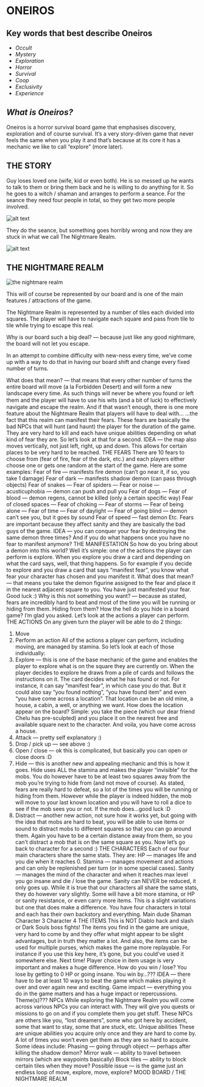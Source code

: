 # ONEIROS

## Key words that best describe Oneiros

- _Occult_
- _Mystery_
- _Exploration_
- _Horror_
- _Survival_
- _Coop_
- _Exclusivity_
- _Experience_

## _What is Oneiros?_

Oneiros is a horror survival board game that emphasises discovery, exploration and of
course survival. It’s a very story-driven game that never feels the same when you play it
and that’s because at its core it has a mechanic we like to call “explore” (more later).

## THE STORY

Guy loses loved one (wife, kid or even both). He is so messed up he wants to talk to them
or bring them back and he is willing to do anything for it. So he goes to a witch / shaman
and arranges to perform a seance. For the seance they need four people in total, so they
get two more people involved.

![alt text](/img/story/5ffa056b-0abd-4f62-8cb5-2950cca9cb9b.jpeg)

They do the seance, but something goes horribly wrong and now they are stuck in what
we call The Nightmare Realm.

![alt text](/img/story/7e3c4e2b-c492-4e6b-aa4b-4b78ecbf4b18.jpeg)

## THE NIGHTMARE REALM

![the nightmare realm](/img/story/nightmare-realm.jpeg)

This will of course be represented by our board and is one of the main features /
attractions of the game.

The Nightmare Realm is represented by a number of tiles each divided into squares. The
player will have to navigate each square and pass from tile to tile while trying to escape
this real.

Why is our board such a big deal? — because just like any good nightmare, the board will
not let you escape.

In an attempt to combine difficulty with new-ness every time, we’ve come up with a way
to do that in having our board shift and change every fixed number of turns.

What does that mean? — that means that every other number of turns the entire board
will move (a la Forbidden Desert) and will form a new landscape every time. As such
things will never be where you found or left them and the player will have to use his wits
(and a bit of luck) to eﬀectively navigate and escape the realm.
And if that wasn’t enough, there is one more feature about the Nightmare Realm that
players will have to deal with…
…the fact that this realm can manifest their fears. These fears are basically the bad NPCs
that will hunt (and haunt) the player for the duration of the game. They are very hard to kill
and each have unique abilities depending on what kind of fear they are.
So let’s look at that for a second.
IDEA — the map also moves vertically, not just left, right, up and down. This allows for
certain places to be very hard to be reached.
THE FEARS
There are 10 fears to choose from (fear of fire, fear of the dark, etc.) and each players
either choose one or gets one random at the start of the game.
Here are some examples:
Fear of fire — manifests fire demon (can’t go near it, if so, you take 1 damage)
Fear of dark — manifests shadow demon (can pass through objects)
Fear of snakes —
Fear of spiders —
Fear or noise — acusticuphobia — demon can push and pull you
Fear of dogs —
Fear of blood — demon regens, cannot be killed (only a certain specific way)
Fear of closed spaces —
Fear of choking —
Fear of storms —
Fear of being alone —
Fear of time —
Fear of daylight —
Fear of going blind — demon can’t see you, but it goes by sound
Fear of speed — fast demon
Etc.
Fears are important because they aﬀect sanity and they are basically the bad guys of the
game.
IDEA — you can conquer your fear by destroying the same demon three times? And if
you do what happens once you have no fear to manifest anymore?
THE MANIFESTATION
So how do you bring about a demon into this world? Well it’s simple: one of the actions
the player can perform is explore. When you explore you draw a card and depending on
what the card says, well, that thing happens.
So for example if you decide to explore and you draw a card that says “manifest fear”,
you know what fear your character has chosen and you manifest it.
What does that mean? — that means you take the demon figurine assigned to the fear
and place it in the nearest adjacent square to you.
You have just manifested your fear. Good luck :)
Why is this not something you want? — because as stated, fears are incredibly hard to
beat and most of the time you will be running or hiding from them.
Hiding from them? How the hell do you hide in a board game?
I’m glad you asked. Let’s look at the actions a player can perform.
THE ACTIONS
On any given turn the player will be able to do 2 things:

1. Move
2. Perform an action
   All of the actions a player can perform, including moving, are managed by stamina. So
   let’s look at each of those individually:
3. Explore — this is one of the base mechanic of the game and enables the player to
   explore what is on the square they are currently on. When the player decides to
   explore he draws from a pile of cards and follows the instructions on it. The card
   decides what he has found or not. For instance, it can say “manifest fear”, in which
   case you do that. But it could also say “you found nothing”, “you have found item”
   and even “you have come across a location”. That location can be an old mine, a
   house, a cabin, a well, or anything we want. How does the location appear on the
   board? Simple: you take the piece (which our dear friend Chelu has pre-sculpted) and
   you place it on the nearest free and available square next to the character. And voila,
   you have come across a house.
4. Attack — pretty self explanatory :)
5. Drop / pick up — see above :)
6. Open / close — ok this is complicated, but basically you can open or close doors :D
7. Hide — this is another new and appealing mechanic and this is how it goes. Hide
   uses ALL the stamina and makes the player “invisible” for the mobs. You do however
   have to be at least two squares away from the mob you’re trying to hide from (and not
   move of course). As stated, fears are really hard to defeat, so a lot of the times you
   will be running or hiding from them. However while the player is indeed hidden, the
   mob will move to your last known location and you will have to roll a dice to see if the
   mob sees you or not. If the mob does…good luck :D
8. Distract — another new action, not sure how it works yet, but going with the idea that
   mobs are hard to beat, you will be able to use items or sound to distract mobs to
   diﬀerent squares so that you can go around them. Again you have to be a certain
   distance away from them, so you can’t distract a mob that is on the same square as
   you.
   Now let’s go back to character for a second :)
   THE CHARACTERS
   Each of our four main characters share the same stats. They are:
   HP — manages life and you die when it reaches 0.
   Stamina — manages movement and actions and can only be replenished per turn (or in
   some special cases).
   Sanity — manages the mind of the character and when it reaches max level you go
   insane and die / lose the game. Sanity can NEVER be reduced, it only goes up.
   While it is true that our characters all share the same stats, they do however vary slightly.
   Some will have a bit more stamina, or HP or sanity resistance, or even carry more items.
   This is a slight variations but one that does make a diﬀerence.
   You have four characters in total and each has their own backstory and everything.
   Main dude
   Shaman
   Character 3
   Character 4
   THE ITEMS
   This is NOT Diablo hack and slash or Dark Souls boss fights!
   The items you find in the game are unique, very hard to come by and they oﬀer what
   might appear to be slight advantages, but in truth they matter a lot.
   And also, the items can be used for multiple purses, which makes the game more
   replayable. For instance if you use this key here, it’s gone, but you could’ve used it
   somewhere else. Next time!
   Player choice in item usage is very important and makes a huge diﬀerence.
   How do you win / lose?
   You lose by getting to 0 HP or going insane.
   You win by…???
   IDEA — there have to be at least 10 ways to beat the game which makes playing it over
   and over again new and exciting.
   Game impact — everything you do in the game matters and has a huge impact or
   repercussions.
   Theme(s)???
   NPCs
   While exploring the Nightmare Realm you will come across various NPCs you can interact
   with. They will give you quests or missions to go on and if you complete them you get
   stuﬀ.
   These NPCs are others like you, “lost dreamers”, some who got here by accident, some
   that want to stay, some that are stuck, etc.
   Unique abilities
   These are unique abilities you acquire only once and they are hard to come by. A lot of
   times you won’t even get them as they are so hard to acquire. Some ideas include:
   Phasing — going through object — perhaps after killing the shadow demon?
   Mirror walk — ability to travel between mirrors (which are waypoints basically)
   Block tiles — ability to block certain tiles when they move?
   Possible issue — is the game just an endless loop of move, explore, move, explore?
   MOOD BOARD / THE NIGHTMARE REALM
